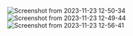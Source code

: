 ![Screenshot from 2023-11-23 12-50-34](https://github.com/DeshpandeAnanya/FFVDD_fifo/assets/147823760/333180ac-6c06-489c-a7b0-c934d65ade87)
![Screenshot from 2023-11-23 12-49-44](https://github.com/DeshpandeAnanya/FFVDD_fifo/assets/147823760/851c5d6f-aa8d-49e9-82ec-f39e0a3ebade)
![Screenshot from 2023-11-23 12-56-41](https://github.com/DeshpandeAnanya/FFVDD_fifo/assets/147823760/8e74f1aa-9bc8-41d9-b645-5a3077883054)
